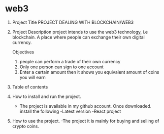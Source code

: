 # web3
1. Project Title
 	PROJECT  DEALING  WITH BLOCKCHAIN/WEB3

2. Project Description
     project intends to use the web3 technology, i.e blockchain. 
A place where people can exchange their own digital currency.

    Objectives
    1. people can perform a trade of their own currency
    2. Only one person can sign to one account
    3. Enter a certain amount then it shows you equivalent amount of coins you will earn

3. Table of contents
4. How to install and run the project.
    - The project is available in my github account. Once downloaded. install the following
    -Latest version
    -React project

5. How to use the project.
    -The project it is mainly for buying and selling of crypto coins.






